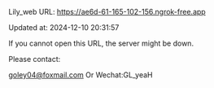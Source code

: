 Lily_web URL: https://ae6d-61-165-102-156.ngrok-free.app

Updated at: 2024-12-10 20:31:57

If you cannot open this URL, the server might be down.

Please contact: 

goley04@foxmail.com Or Wechat:GL_yeaH